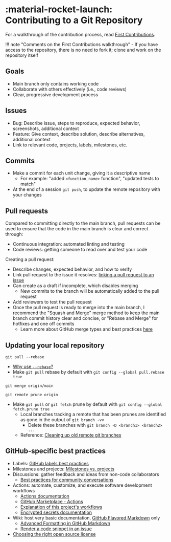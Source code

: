 # :material-rocket-launch: Contributing to a Git Repository

For a walkthrough of the contribution process, read [First Contributions](https://github.com/firstcontributions/first-contributions/blob/master/README.md).

!!! note "Comments on the First Contributions walkthrough"
    - If you have access to the repository, there is no need to fork it; clone and work on the repository itself

## Goals

- Main branch only contains working code
- Collaborate with others effectively (i.e., code reviews)
- Clear, progressive development process

## Issues

- Bug: Describe issue, steps to reproduce, expected behavior, screenshots, additional context
- Feature: Give context, describe solution, describe alternatives, additional context
- Link to relevant code, projects, labels, milestones, etc.

## Commits

- Make a commit for each unit change, giving it a descriptive name
    - For example: "added `<function_name>` function", "updated tests to match"
- At the end of a session `git push`, to update the remote repository with your changes

## Pull requests

Compared to committing directly to the main branch, pull requests can be used to ensure that the code in the main branch is clear and correct through:

- Continuous integration: automated linting and testing
- Code reviews: getting someone to read over and test your code

Creating a pull request:

- Describe changes, expected behavior, and how to verify
- Link pull request to the issue it resolves: [linking a pull request to an issue](https://docs.github.com/en/issues/tracking-your-work-with-issues/linking-a-pull-request-to-an-issue)
- Can create as a draft if incomplete, which disables merging
    - New commits to the branch will be automatically added to the pull request
- Add reviewers to test the pull request
- Once the pull request is ready to merge into the main branch, I recommend the "Squash and Merge" merge method to keep the main branch commit history clear and concise,
or "Rebase and Merge" for hotfixes and one off commits
    - Learn more about GitHub merge types and best practices [here](https://rietta.com/blog/github-merge-types/)

## Updating your local repository

``` title="Update the current local branch and the remote tracking branches for all other branches"
git pull --rebase
```

- [Why use `--rebase`?](https://stackoverflow.com/a/4675513)
- Make `git pull` rebase by default with `git config --global pull.rebase true`

``` title="Update current local branch with commits in the main local branch"
git merge origin/main
```

``` title="Delete remote tracking branches that were deleted from the remote repository"
git remote prune origin
```

- Make `git pull` or `git fetch` prune by default with `git config --global fetch.prune true`
    - Local branches tracking a remote that has been prunes are identified as gone in the output of `git branch -vv`
        - Delete these branches with `git branch -D <branch1> <branch2> ...`
    - Reference: [Cleaning up old remote git branches](https://stackoverflow.com/questions/3184555/cleaning-up-old-remote-git-branches)

## GitHub-specific best practices

- Labels: [GitHub labels best practices](https://medium.com/@dave_lunny/sane-github-labels-c5d2e6004b63)
- Milestones and projects: [Milestones vs. projects](https://stackoverflow.com/a/39701381)
- Discussions: gather feedback and ideas from non-code collaborators
    - [Best practices for community conversations](https://docs.github.com/en/discussions/guides/best-practices-for-community-conversations-on-github)
- Actions: automate, customize, and execute software development workflows
    - [Actions documentation](https://docs.github.com/en/actions)
    - [GitHub Marketplace - Actions](https://github.com/marketplace?type=actions)
    - [Explanation of this project's workflows](../mkdocs.md#ci-cd-using-github-actions)
    - [Encrypted secrets documentation](https://docs.github.com/en/actions/security-guides/encrypted-secrets)
- Wiki: host very basic documentation,
[GitHub Flavored Markdown](https://docs.github.com/en/github/writing-on-github/getting-started-with-writing-and-formatting-on-github/basic-writing-and-formatting-syntax) only
    - [Advanced Formatting in GitHub Markdown](https://gist.github.com/apaskulin/1ad686e42c7165cb9c22f9fe1e389558)
    - [Render a code snippet in an issue](https://docs.github.com/en/github/writing-on-github/working-with-advanced-formatting/creating-a-permanent-link-to-a-code-snippet#linking-to-code)
- [Choosing the right open source license](https://choosealicense.com/)
